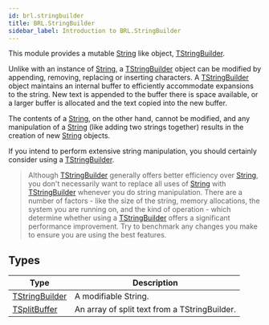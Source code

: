 ```yaml
---
id: brl.stringbuilder
title: BRL.StringBuilder
sidebar_label: Introduction to BRL.StringBuilder
---
```



This module provides a mutable [String](../../brl/brl.blitz/#string) like object, [TStringBuilder](../../brl/brl.stringbuilder/tstringbuilder).

Unlike with an instance of [String](../../brl/brl.blitz/#string), a [TStringBuilder](../../brl/brl.stringbuilder/tstringbuilder) object can be modified by
appending, removing, replacing or inserting characters. A [TStringBuilder](../../brl/brl.stringbuilder/tstringbuilder) object
maintains an internal buffer to efficiently accommodate expansions to the string.
New text is appended to the buffer there is space available, or a larger buffer is
allocated and the text copied into the new buffer.

The contents of a [String](../../brl/brl.blitz/#string), on the other hand, cannot be modified, and any manipulation
of a [String](../../brl/brl.blitz/#string) (like adding two strings together) results in the creation of new [String](../../brl/brl.blitz/#string) objects.

If you intend to perform extensive string manipulation, you should certainly consider using
a [TStringBuilder](../../brl/brl.stringbuilder/tstringbuilder).

> Although [TStringBuilder](../../brl/brl.stringbuilder/tstringbuilder) generally offers better efficiency over [String](../../brl/brl.blitz/#string), you don't
necessarily want to replace all uses of [String](../../brl/brl.blitz/#string) with [TStringBuilder](../../brl/brl.stringbuilder/tstringbuilder) whenever you do
string manipulation. There are a number of factors - like the size of the string, memory
allocations, the system you are running on, and the kind of operation - which determine
whether using a [TStringBuilder](../../brl/brl.stringbuilder/tstringbuilder) offers a significant performance improvement. Try to
benchmark any changes you make to ensure you are using the best features.


## Types
| Type | Description |
|---|---|
| [TStringBuilder](../../brl/brl.stringbuilder/tstringbuilder) | A modifiable String. |
| [TSplitBuffer](../../brl/brl.stringbuilder/tsplitbuffer) | An array of split text from a TStringBuilder. |

